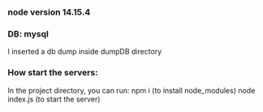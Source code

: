 ### node version 14.15.4

### DB: mysql

I inserted a db dump inside dumpDB directory

### How start the servers:

In the project directory, you can run:
npm i (to install node_modules)
node index.js (to start the server)
